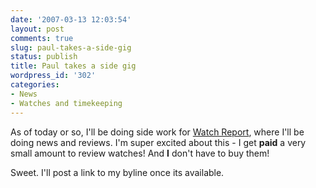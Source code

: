 ```yaml
---
date: '2007-03-13 12:03:54'
layout: post
comments: true
slug: paul-takes-a-side-gig
status: publish
title: Paul takes a side gig
wordpress_id: '302'
categories:
- News
- Watches and timekeeping
---
```



As of today or so, I'll be doing side work for [Watch Report](http://watchreport.com/), where I'll be doing news and reviews. I'm super excited about this - I get **paid** a very small amount to review watches! And **I** don't have to buy them!

Sweet. I'll post a link to my byline once its available.
